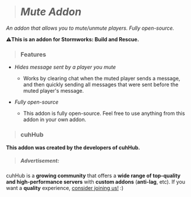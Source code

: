 > # ***Mute Addon***
*An addon that allows you to mute/unmute players. Fully open-source.*

⚠**This is an addon for Stormworks: Build and Rescue.**

> ### **Features**
- *Hides message sent by a player you mute*
    - Works by clearing chat when the muted player sends a message, and then quickly sending all messages that were sent before the muted player's message.

- *Fully open-source*
    - This addon is fully open-source. Feel free to use anything from this addon in your own addon.

> ### **cuhHub**

**This addon was created by the developers of cuhHub.**

> ##### Advertisement:

cuhHub is a  **growing community** that offers a **wide range of top-quality and high-performance servers** with **custom addons** (**anti-lag**, etc). If you want a **quality** experience, [consider joining us!](https://discord.gg/zTQxaZjwDr) :)